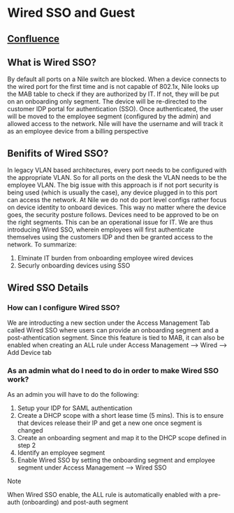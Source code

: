 # Wired SSO and Guest

## [Confluence](https://nile-global.atlassian.net/wiki/spaces/SO/pages/1859126094/Wired+SSO)

## What is Wired SSO?
By default all ports on a Nile switch are blocked. When a device connects to the wired port for the first time and is not capable of 802.1x, Nile looks up the MAB table to check if they are authorized by IT. If not, they will be put on an onboarding only segment. The device will be re-directed to the customer IDP portal for authentication (SSO). Once authenticated, the user will be moved to the employee segment (configured by the admin) and allowed access to the network. Nile will have the username and will track it as an employee device from a billing perspective

## Benifits of Wired SSO?
In legacy VLAN based architectures, every port needs to be configured with the appropriate VLAN. So for all ports on the desk the VLAN needs to be the employee VLAN. The big issue with this approach is if not port security is being used (which is usually the case), any device plugged in to this port can access the network. At Nile we do not do port level configs rather focus on device identity to onboard devices. This way no matter where the device goes, the security posture follows. Devices need to be approved to be on the right segments. This can be an operational issue for IT. We are thus introducing Wired SSO, wherein employees will first authenticate themselves using the customers IDP and then be granted access to the network. To summarize:
1. Elminate IT burden from onboarding employee wired devices 
2. Securly onboarding devices using SSO

## Wired SSO Details

### How can I configure Wired SSO?
We are introducting a new section under the Access Management Tab called Wired SSO where users can provide an onboarding segment and a post-athentication segment. Since this feature is tied to MAB, it can also be enabled when creating an ALL rule under Access Management --> Wired --> Add Device tab

### As an admin what do I need to do in order to make Wired SSO work?
As an admin you will have to do the following:
1. Setup your IDP for SAML authentication
2. Create a DHCP scope with a short lease time (5 mins). This is to ensure that devices release their IP and get a new one once segment is changed
3. Create an onboarding segment and map it to the DHCP scope defined in step 2
4. Identify an employee segment 
5. Enable Wired SSO by setting the onboarding segment and employee segment under Access Management --> Wired SSO

>[!NOTE]  
>When Wired SSO enable, the ALL rule is automatically enabled with a pre-auth (onboarding) and post-auth segment

